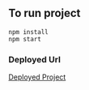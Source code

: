 ## To run project
```
npm install
npm start
```

### Deployed Url
<a href="https://ils-harshn.github.io/arsongs">Deployed Project</a>
